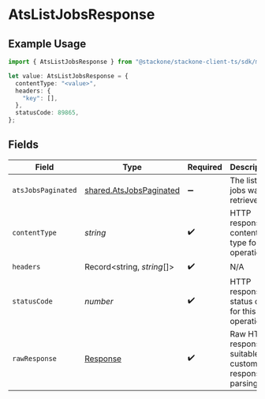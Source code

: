 # AtsListJobsResponse

## Example Usage

```typescript
import { AtsListJobsResponse } from "@stackone/stackone-client-ts/sdk/models/operations";

let value: AtsListJobsResponse = {
  contentType: "<value>",
  headers: {
    "key": [],
  },
  statusCode: 89865,
};
```

## Fields

| Field                                                                     | Type                                                                      | Required                                                                  | Description                                                               |
| ------------------------------------------------------------------------- | ------------------------------------------------------------------------- | ------------------------------------------------------------------------- | ------------------------------------------------------------------------- |
| `atsJobsPaginated`                                                        | [shared.AtsJobsPaginated](../../../sdk/models/shared/atsjobspaginated.md) | :heavy_minus_sign:                                                        | The list of jobs was retrieved.                                           |
| `contentType`                                                             | *string*                                                                  | :heavy_check_mark:                                                        | HTTP response content type for this operation                             |
| `headers`                                                                 | Record<string, *string*[]>                                                | :heavy_check_mark:                                                        | N/A                                                                       |
| `statusCode`                                                              | *number*                                                                  | :heavy_check_mark:                                                        | HTTP response status code for this operation                              |
| `rawResponse`                                                             | [Response](https://developer.mozilla.org/en-US/docs/Web/API/Response)     | :heavy_check_mark:                                                        | Raw HTTP response; suitable for custom response parsing                   |